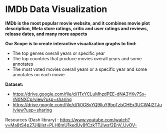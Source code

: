 # IMDb Data Visualization
**IMDb is the most popular movie website, and it combines movie plot description,
Meta store ratings, critic and user ratings and reviews, release dates, and many more aspects**

**Our Scope is to create interactive visualization graphs to find:**
- The top genres overall years or specific year
- The top countries that produce movies overall years and some annotates
- The most voted movies overall years or a specific year and some annotates on each movie

**Dataset:**
- https://drive.google.com/file/d/1TxYCLuMhzdPEE-dNA3YKv7Sx-rN0NXCp/view?usp=sharing
- https://drive.google.com/file/d/1i0G8vYQ9lIuY9bpTzbCHEx3UCW4l2TJu/view?usp=sharing

Resources (Dash library) : https://www.youtube.com/watch?v=Ma8tS4p27JI&list=PLH6mU1kedUy8fCzkTTJlwsf2EnV_UvOV-
